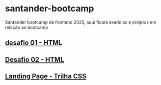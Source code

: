 # santander-bootcamp
Santander bootcamp de frontend 2025, aqui ficará exerícios e projetos em relação ao bootcamp

## [desafio 01 - HTML](https://alan-andr.github.io/santander-bootcamp/desafio01-html/index.html) 

## [Desafio 02 - HTML](https://alan-andr.github.io/santander-bootcamp/desafio02-html/index.html)

## [Landing Page - Trilha CSS](https://alan-andr.github.io/santander-bootcamp/trilha-css/index.html)


